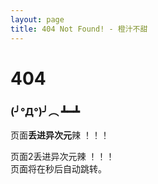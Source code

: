```yaml
---
layout: page
title: 404 Not Found! - 橙汁不甜
---
```


# 404

### (╯°Д°)╯︵ ┻━┻

页面**丢进异次元**辣 ！！！

<script>
    var i = 15;  //这里是倒计时的秒数
    var intervalid;
    intervalid = setInterval("cutdown()", 1000);
    function cutdown() {
        if (i == 0) {
          window.location.href = "/"; //倒计时完成后跳转的地址
            clearInterval(intervalid);
        }
        document.getElementById("mes").innerHTML = i;
        i--;
    }
    window.onload = cutdown;
</script>

页面2<span class="Cont404Bd">丢进异次元</span>辣 ！！！<br>
页面将在<span id="mes"></span>秒后自动跳转。

